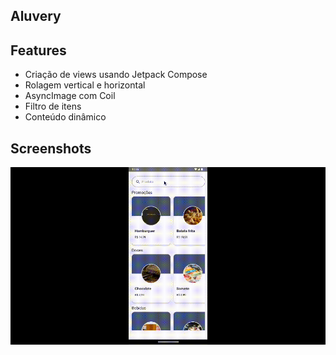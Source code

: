 ## Aluvery

## Features

- Criação de views usando Jetpack Compose
- Rolagem vertical e horizontal
- AsyncImage com Coil
- Filtro de itens
- Conteúdo dinâmico

## Screenshots

<img alt="0" src="/screenshots/0.gif"/>
